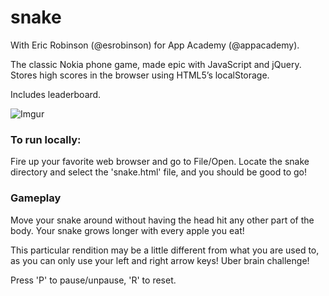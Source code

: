 snake
=====

With Eric Robinson (@esrobinson) for App Academy (@appacademy).   

The classic Nokia phone game, made epic with JavaScript and jQuery. Stores high scores in the browser using HTML5’s localStorage.

Includes leaderboard.   

![Imgur](http://i.imgur.com/LwDTv7d.png)

### To run locally:

Fire up your favorite web browser and go to File/Open.  Locate the snake directory and select the 'snake.html' file, and you should be good to go!

### Gameplay

Move your snake around without having the head hit any other part of the body.
Your snake grows longer with every apple you eat!

This particular rendition may be a little different from what you are used to,
as you can only use your left and right arrow keys!  Uber brain challenge!

Press 'P' to pause/unpause, 'R' to reset.
